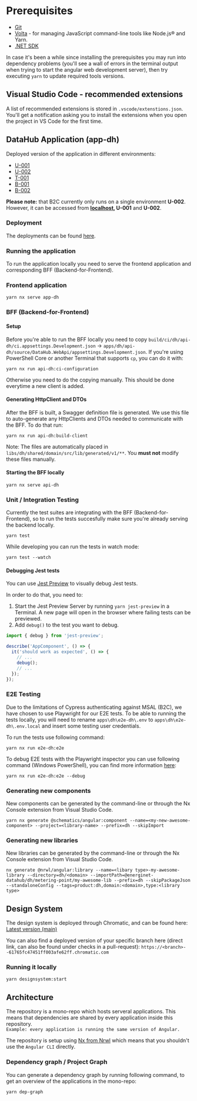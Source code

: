 # Prerequisites

- [Git](https://git-scm.com/)
- [Volta](https://volta.sh/) - for managing JavaScript command-line tools like Node.js® and Yarn.
- [.NET SDK](https://dotnet.microsoft.com/en-us/download)

In case it's been a while since installing the prerequisites you may run into dependency problems
(you'll see a wall of errors in the terminal output when trying to start the angular web development server),
then try executing `yarn` to update required tools versions.

## Visual Studio Code - recommended extensions

A list of recommended extensions is stored in `.vscode/extenstions.json`. You'll get a notification asking you to install the extensions when you open the project in VS Code for the first time.

## DataHub Application (app-dh)

Deployed version of the application in different environments:

- [U-001](https://jolly-sand-03f839703.azurestaticapps.net)
- [U-002](https://wonderful-field-057109603.1.azurestaticapps.net)
- [T-001](https://lively-river-0f22ad403.azurestaticapps.net)
- [B-001](https://blue-rock-05b7e5e03.azurestaticapps.net)
- [B-002](https://purple-forest-07e41fb03.azurestaticapps.net)

**Please note:** that B2C currently only runs on a single environment **U-002**. However, it can be accessed from **[localhost](https://localhost:4200), U-001** and **U-002**.

### Deployment

The deployments can be found [here](https://github.com/Energinet-DataHub/dh3-environments/actions/workflows/dh-ui-frontend-cd.yml).

### Running the application

To run the application locally you need to serve the frontend application and corresponding BFF (Backend-for-Frontend).

### Frontend application

`yarn nx serve app-dh`

### BFF (Backend-for-Frontend)

#### Setup

Before you're able to run the BFF locally you need to copy `build/ci/dh/api-dh/ci.appsettings.Development.json` -> `apps/dh/api-dh/source/DataHub.WebApi/appsettings.Development.json`. If you're using PowerShell Core or another Terminal that supports `cp`, you can do it with:

`yarn nx run api-dh:ci-configuration`

Otherwise you need to do the copying manually. This should be done everytime a new client is added.

#### Generating HttpClient and DTOs

After the BFF is built, a Swagger definition file is generated. We use this file to auto-generate any HttpClients and DTOs needed to communicate with the BFF. To do that run:

`yarn nx run api-dh:build-client`

Note: The files are automatically placed in `libs/dh/shared/domain/src/lib/generated/v1/**`. You **must not** modify these files manually.

#### Starting the BFF locally

`yarn nx serve api-dh`

### Unit / Integration Testing

Currently the test suites are integrating with the BFF (Backend-for-Frontend), so to run the tests succesfully make sure you're already serving the backend locally.

`yarn test`

While developing you can run the tests in watch mode:

`yarn test --watch`

#### Debugging Jest tests

You can use [Jest Preview](https://github.com/nvh95/jest-preview) to visually debug Jest tests.

In order to do that, you need to:

1. Start the Jest Preview Server by running `yarn jest-preview` in a Terminal. A new page will open in the browser where failing tests can be previewed.
2. Add `debug()` to the test you want to debug.

```ts
import { debug } from 'jest-preview';

describe('AppComponent', () => {
  it('should work as expected', () => {
    // ...
    debug();
    // ...
  });
});
```

### E2E Testing

Due to the limitations of Cypress authenticating against MSAL (B2C), we have chosen to use Playwright for our E2E tests. To be able to running the tests locally, you will need to rename `apps\dh\e2e-dh\.env` to `apps\dh\e2e-dh\.env.local` and insert some testing user credentials.

To run the tests use following command:

`yarn nx run e2e-dh:e2e`

To debug E2E tests with the Playwright inspector you can use following command (Windows PowerShell), you can find more information [here](https://playwright.dev/docs/debug):

`yarn nx run e2e-dh:e2e --debug`

### Generating new components

New components can be generated by the command-line or through the Nx Console extension from Visual Studio Code.

`yarn nx generate @schematics/angular:component --name=<my-new-awesome-component> --project=<library-name> --prefix=dh --skipImport`

### Generating new libraries

New libraries can be generated by the command-line or through the Nx Console extension from Visual Studio Code.

`nx generate @nrwl/angular:library --name=<libary type>-my-awesome-library --directory=dh/<domain> --importPath=@energinet-datahub/dh/metering-point/my-awesome-lib --prefix=dh --skipPackageJson --standaloneConfig --tags=product:dh,domain:<domain>,type:<library type>`

## Design System

The design system is deployed through Chromatic, and can be found here:  
[Latest version (main)](https://main--61765fc47451ff003afe62ff.chromatic.com/)

You can also find a deployed version of your specific branch here (direct link, can also be found under checks in a pull-request):
`https://<branch>--61765fc47451ff003afe62ff.chromatic.com`

### Running it locally

`yarn designsystem:start`

## Architecture

The repository is a mono-repo which hosts serveral applications. This means that dependencies are shared by every application inside this repository.  
`Example: every application is running the same version of Angular.`

The repository is setup using [Nx from Nrwl](https://nx.dev/getting-started/intro) which means that you shouldn't use the `Angular CLI` directly.

### Dependency graph / Project Graph

You can generate a dependency graph by running following command, to get an overview of the applications in the mono-repo:

`yarn dep-graph`
